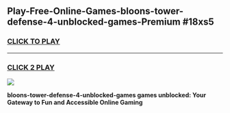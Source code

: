 
## Play-Free-Online-Games-bloons-tower-defense-4-unblocked-games-Premium #18xs5
<h3>
<a href="https://premium.freeplayer.one?title=bloons-tower-defense-4-unblocked-games&ref=8M">CLICK TO PLAY</a></h3>
<hr>

<h3>
<a href="https://premium.freeplayer.one?title=bloons-tower-defense-4-unblocked-games&ref=8M">CLICK 2 PLAY</a>
  
</h3>

<a href="https://premium.freeplayer.one?title=bloons-tower-defense-4-unblocked-games&ref=8M"><img src="https://clearcache.store/games.png"></a>


**bloons-tower-defense-4-unblocked-games games unblocked: Your Gateway to Fun and Accessible Online Gaming**
